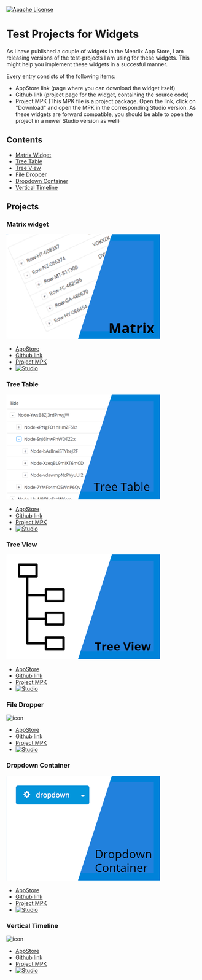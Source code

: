[![Apache License](https://img.shields.io/badge/license-Apache%202.0-orange.svg)](http://www.apache.org/licenses/LICENSE-2.0)

Test Projects for Widgets
===

As I have published a couple of widgets in the Mendix App Store, I am releasing versions of the test-projects I am using for these widgets. This might help you implement these widgets in a succesful manner.

Every entry consists of the following items:

- AppStore link (page where you can download the widget itself)
- Github link (project page for the widget, containing the source code)
- Project MPK (This MPK file is a project package. Open the link, click on "Download" and open the MPK in the corresponding Studio version. As these widgets are forward compatible, you should be able to open the project in a newer Studio version as well)

## Contents

- [Matrix Widget](#matrix-widget)
- [Tree Table](#tree-table)
- [Tree View](#tree-view)
- [File Dropper](#file-dropper)
- [Dropdown Container](#dropdown-container)
- [Vertical Timeline](#vertical-timeline)

## Projects

### Matrix widget

![icon](https://raw.githubusercontent.com/JelteMX/mendix-dynamic-table/master/assets/AppStoreIcon.png)
- [AppStore](https://appstore.home.mendix.com/link/app/112555/)
- [Github link](https://github.com/JelteMX/mendix-dynamic-table)
- [Project MPK](/projects/matrix/DynamicTableTest.mpk)
- [![Studio](https://img.shields.io/badge/Studio%20version-8.0%2B-blue.svg)](https://appstore.home.mendix.com/link/modeler/)

### Tree Table

![icon](https://raw.githubusercontent.com/JelteMX/mendix-tree-table/master/assets/AppStoreIcon.png)
- [AppStore](https://appstore.home.mendix.com/link/app/111095/)
- [Github link](https://github.com/JelteMX/mendix-tree-table)
- [Project MPK](/projects/treetable/TreeTable.mpk)
- [![Studio](https://img.shields.io/badge/Studio%20version-8.0%2B-blue.svg)](https://appstore.home.mendix.com/link/modeler/)


### Tree View

![icon](https://raw.githubusercontent.com/JelteMX/mendix-tree-view/master/assets/AppStoreIcon.png)
- [AppStore](https://appstore.home.mendix.com/link/app/112707/)
- [Github link](https://github.com/JelteMX/mendix-tree-view)
- [Project MPK](/projects/treeview/TreeView.mpk)
- [![Studio](https://img.shields.io/badge/Studio%20version-8.0%2B-blue.svg)](https://appstore.home.mendix.com/link/modeler/)


### File Dropper

![icon](https://raw.githubusercontent.com/JelteMX/mendix-file-dropper/master/assets/AppStoreIcon.png)
- [AppStore](https://appstore.home.mendix.com/link/app/111497/)
- [Github link](https://github.com/JelteMX/mendix-file-dropper)
- [Project MPK](/projects/filedropper/FileDropper.mpk)
- [![Studio](https://img.shields.io/badge/Studio%20version-8.0%2B-blue.svg)](https://appstore.home.mendix.com/link/modeler/)


### Dropdown Container

![icon](https://raw.githubusercontent.com/JelteMX/mendix-dropdown-container/master/assets/AppStoreIcon.png)
- [AppStore](https://appstore.home.mendix.com/link/app/111568/)
- [Github link](https://github.com/JelteMX/mendix-dropdown-container)
- [Project MPK](/projects/dropdown/DropDownContainer.mpk)
- [![Studio](https://img.shields.io/badge/Studio%20version-8.2.2%2B-blue.svg)](https://appstore.home.mendix.com/link/modeler/)

### Vertical Timeline

![icon](https://raw.githubusercontent.com/JelteMX/mendix-vertical-timeline/master/assets/AppStoreIcon.png)
- [AppStore](https://appstore.home.mendix.com/link/app/113187/)
- [Github link](https://github.com/JelteMX/mendix-vertical-timeline)
- [Project MPK](/projects/timeline/PluggableTimeLine.mpk)
- [![Studio](https://img.shields.io/badge/Studio%20version-8.7%2B-blue.svg)](https://appstore.home.mendix.com/link/modeler/)
